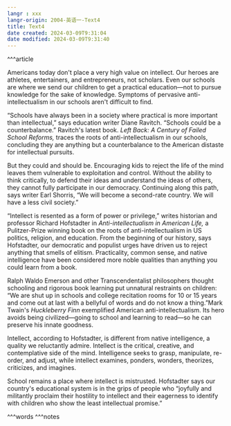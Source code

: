 ```yaml
---
langr : xxx
langr-origin: 2004-英语一-Text4
title: Text4
date created: 2024-03-09T9:31:04
date modified: 2024-03-09T9:31:40
---
```


^^^article

Americans today don't place a very high value on intellect. Our heroes are athletes, entertainers, and entrepreneurs, not scholars. Even our schools are where we send our children to get a practical education—not to pursue knowledge for the sake of knowledge. Symptoms of pervasive anti-intellectualism in our schools aren't difficult to find.

“Schools have always been in a society where practical is more important than intellectual,” says education writer Diane Ravitch. “Schools could be a counterbalance.” Ravitch's latest book. _Left Back: A Century of Failed School Reforms,_ traces the roots of anti-intellectualism in our schools, concluding they are anything but a counterbalance to the American distaste for intellectual pursuits. 

But they could and should be. Encouraging kids to reject the life of the mind leaves them vulnerable to exploitation and control. Without the ability to think critically, to defend their ideas and understand the ideas of others, they cannot fully participate in our democracy. Continuing along this path, says writer Earl Shorris, “We will become a second-rate country. We will have a less civil society.”

“Intellect is resented as a form of power or privilege,” writes historian and professor Richard Hofstadter in _Anti-intellectualism in American Life,_ a Pulitzer-Prize winning book on the roots of anti-intellectualism in US politics, religion, and education. From the beginning of our history, says Hofstadter, our democratic and populist urges have driven us to reject anything that smells of elitism. Practicality, common sense, and native intelligence have been considered more noble qualities than anything you could learn from a book.

Ralph Waldo Emerson and other Transcendentalist philosophers thought schooling and rigorous book learning put unnatural restraints on children: “We are shut up in schools and college recitation rooms for 10 or 15 years and come out at last with a bellyful of words and do not know a thing.”Mark Twain's _Huckleberry Finn_ exemplified American anti-intellectualism. Its hero avoids being civilized—going to school and learning to read—so he can preserve his innate goodness.

Intellect, according to Hofstadter, is different from native intelligence, a quality we reluctantly admire. Intellect is the critical, creative, and contemplative side of the mind. Intelligence seeks to grasp, manipulate, re-order, and adjust, while intellect examines, ponders, wonders, theorizes, criticizes, and imagines. 

School remains a place where intellect is mistrusted. Hofstadter says our country's educational system is in the grips of people who “joyfully and militantly proclaim their hostility to intellect and their eagerness to identify with children who show the least intellectual promise.”




^^^words
^^^notes
